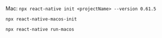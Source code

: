Mac:
`npx react-native init <projectName> --version 0.61.5`

`npx react-native-macos-init`

`npx react-native run-macos`
